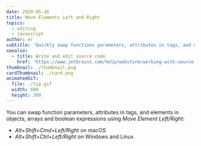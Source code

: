 ```yaml
---
date: 2020-05-26
title: Move Elements Left and Right
topics:
  - editing
  - javascript
author: er
subtitle: 'Quickly swap functions parameters, attributes in tags, and more.'
seealso:
  - title: Write and edit source code
    href: 'https://www.jetbrains.com/help/webstorm/working-with-source-code.html'
thumbnail: ./thumbnail.png
cardThumbnail: ./card.png
animatedGif:
  file: ./tip.gif
  width: 600
  height: 300
---
```

You can swap function parameters, attributes in tags, and elements in objects, arrays and boolean expressions using *Move Element Left/Right*:
- *Alt+Shift+Cmd+Left/Right* on macOS
- *Alt+Shift+Ctrl+Left/Right* on Windows and Linux

